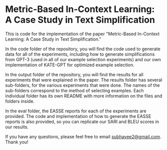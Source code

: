 # Metric-Based In-Context Learning: A Case Study in Text Simplification

This is code for the implementation of the paper "Metric-Based In-Context Learning: A Case Study in Text Simplification."

In the code folder of the repository, you will find the code used to generate data for all of the experiments, including how to generate simplifications from GPT-3 (used in all of our example selection experiments) and our own implementation of KATE-GPT for optimized example selection.

In the output folder of the repository, you will find the results for all experiments that were explained in the paper. The results folder has several sub-folders, for the various experiments that were done. The names of the sub-folders correspond to the method of selecting examples. Each individual folder has its own README with more information on the files and folders inside. 

In the eval folder, the EASSE reports for each of the experiments are provided. The code and implementation of how to generate the EASSE reports is also provided, so you can replicate our SARI and BLEU scores in our results.

If you have any questions, please feel free to email subhavee2@gmail.com. Thank you!
